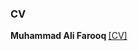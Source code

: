 ### CV
  
 <strong>Muhammad Ali Farooq </strong></strong> [[CV]](https://github.com/MAli-Farooq/MAli-Farooq.github.io/blob/main/static/assets/CV-Muhammad-Ali-Farooq%20-June-2024.pdf)
